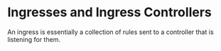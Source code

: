 # Ingresses and Ingress Controllers
An ingress is essentially a collection of rules sent to a controller that is listening for them.
